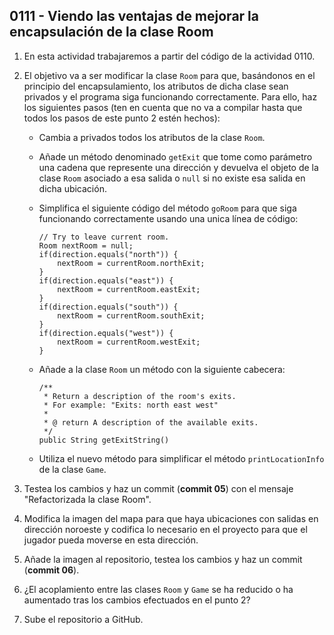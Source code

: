 ## 0111 - Viendo las ventajas de mejorar la encapsulación de la clase Room

1. En esta actividad trabajaremos a partir del código de la actividad 0110.

2. El objetivo va a ser modificar la clase `Room` para que, basándonos en el principio del encapsulamiento, los atributos de dicha clase sean privados y el programa siga funcionando correctamente. Para ello, haz los siguientes pasos (ten en cuenta que no va a compilar hasta que todos los pasos de este punto 2 estén hechos):

    - Cambia a privados todos los atributos de la clase `Room`.

    - Añade un método denominado `getExit` que tome como parámetro una cadena que represente una dirección y devuelva el objeto de la clase `Room` asociado a esa salida o `null` si no existe esa salida en dicha ubicación.

    - Simplifica el siguiente código del método `goRoom` para que siga funcionando correctamente usando una unica línea de código:

          // Try to leave current room.
          Room nextRoom = null;
          if(direction.equals("north")) {
              nextRoom = currentRoom.northExit;
          }
          if(direction.equals("east")) {
              nextRoom = currentRoom.eastExit;
          }
          if(direction.equals("south")) {
              nextRoom = currentRoom.southExit;
          }
          if(direction.equals("west")) {
              nextRoom = currentRoom.westExit;
          }    

    - Añade a la clase `Room` un método con la siguiente cabecera:

          /**
           * Return a description of the room's exits.
           * For example: "Exits: north east west"
           *
           * @ return A description of the available exits.
           */
          public String getExitString()

    - Utiliza el nuevo método para simplificar el método `printLocationInfo` de la clase `Game`.

3. Testea los cambios y haz un commit (**commit 05**) con el mensaje "Refactorizada la clase Room".
 
4. Modifica la imagen del mapa para que haya ubicaciones con salidas en dirección noroeste y codifica lo necesario en el proyecto para que el jugador pueda moverse en esta dirección.

5. Añade la imagen al repositorio, testea los cambios y haz un commit (**commit 06**).

6. ¿El acoplamiento entre las clases `Room` y `Game` se ha reducido o ha aumentado tras los cambios efectuados en el punto 2?

7. Sube el repositorio a GitHub.
